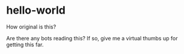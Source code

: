 # hello-world
How original is this?

Are there any bots reading this?
If so, give me a virtual thumbs up for getting this far.
